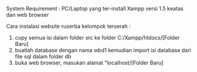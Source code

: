 System Requirement : PC/Laptop yang ter-install Xampp versi 1.5 keatas dan web browser

Cara instalasi website ruserba kelompok terserah :
1. copy semua isi dalam folder src ke folder C:/Xampp/htdocs/[Folder Baru]
2. buatlah database dengan nama wbd1 kemudian import isi database dari file sql dalam folder db
3. buka web browser, masukan alamat "localhost/[Folder Baru]
